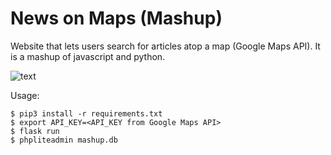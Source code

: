 # News on Maps (Mashup)

Website that lets users search for articles atop a map (Google Maps API). It is a mashup of javascript and python.

![text](https://user-images.githubusercontent.com/19310512/37300473-0daf9308-264c-11e8-8288-f60f49f3bd1a.png)

Usage:

```
$ pip3 install -r requirements.txt
$ export API_KEY=<API_KEY from Google Maps API>
$ flask run
$ phpliteadmin mashup.db
```
